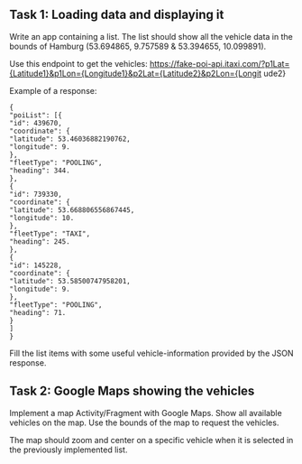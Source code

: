 
## Task 1: Loading data and displaying it

Write an app containing a list. The list should show all the vehicle data in the bounds of Hamburg (53.694865,
9.757589 & 53.394655, 10.099891).

Use this endpoint to get the vehicles: https://fake-poi-api.itaxi.com/?p1Lat={Latitude1}&p1Lon={Longitude1}&p2Lat={Latitude2}&p2Lon={Longit
ude2}

Example of a response:



```
{
"poiList": [{
"id": 439670,
"coordinate": {
"latitude": 53.46036882190762,
"longitude": 9.
},
"fleetType": "POOLING",
"heading": 344.
},
{
"id": 739330,
"coordinate": {
"latitude": 53.668806556867445,
"longitude": 10.
},
"fleetType": "TAXI",
"heading": 245.
},
{
"id": 145228,
"coordinate": {
"latitude": 53.58500747958201,
"longitude": 9.
},
"fleetType": "POOLING",
"heading": 71.
}
]
}
```
Fill the list items with some useful vehicle-information provided by the JSON response.



## Task 2: Google Maps showing the vehicles

Implement a map Activity/Fragment with Google Maps. Show all available vehicles on the map. Use the bounds of the map to request the
vehicles.

The map should zoom and center on a specific vehicle when it is selected in the previously implemented list.




